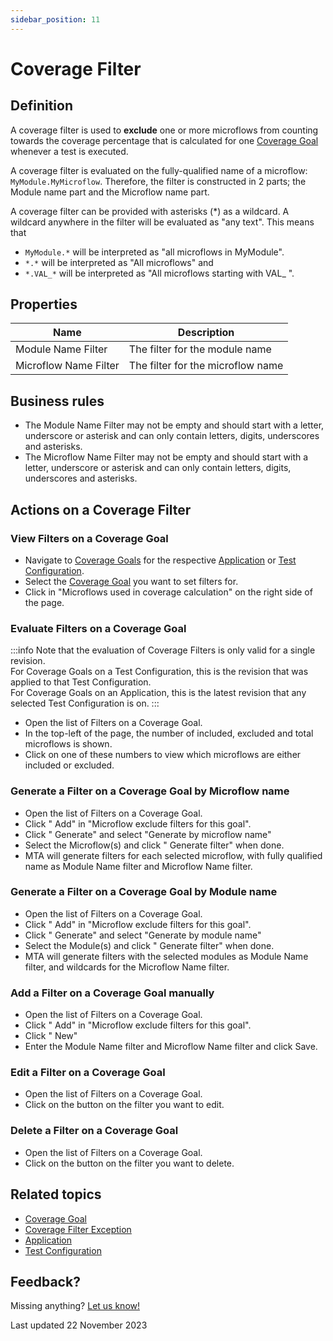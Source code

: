 ```yaml
---
sidebar_position: 11
---
```


# Coverage Filter

## Definition

A coverage filter is used to **exclude** one or more microflows from counting towards the coverage percentage that is calculated for one [Coverage Goal](coverage-goal) whenever a test is executed.

A coverage filter is evaluated on the fully-qualified name of a microflow: `MyModule.MyMicroflow`. Therefore, the filter is constructed in 2 parts; the Module name part and the Microflow name part.

A coverage filter can be provided with asterisks (\*) as a wildcard. A wildcard anywhere in the filter will be evaluated as "any text". This means that
-  `MyModule.*` will be interpreted as "all microflows in MyModule". 
-  `*.*` will be interpreted as "All microflows" and 
-  `*.VAL_*` will be interpreted as "All microflows starting with VAL_ ".

## Properties
| Name                  | Description                       |
| --------------------- | --------------------------------- |
| Module Name Filter    | The filter for the module name    |
| Microflow Name Filter | The filter for the microflow name |

## Business rules
- The Module Name Filter may not be empty and should start with a letter, underscore or asterisk and can only contain letters, digits, underscores and asterisks.
- The Microflow Name Filter may not be empty and should start with a letter, underscore or asterisk and can only contain letters, digits, underscores and asterisks.


## Actions on a Coverage Filter

### View Filters on a Coverage Goal
- Navigate to [<i class="fal fa-umbrella"></i> Coverage Goals](coverage-goal) for the respective [Application](application) or [Test Configuration](test-configuration).
- Select the [Coverage Goal](coverage-goal) you want to set filters for.
- Click <i class="fa fa-pencil"></i> in "Microflows used in coverage calculation" on the right side of the page.

### Evaluate Filters on a Coverage Goal 

:::info
Note that the evaluation of Coverage Filters is only valid for a single revision.<br/>
For Coverage Goals on a Test Configuration, this is the revision that was applied to that Test Configuration.<br/>
For Coverage Goals on an Application, this is the latest revision that any selected Test Configuration is on.
:::

- Open the list of Filters on a Coverage Goal.
- In the top-left of the page, the number of included, excluded and total microflows is shown.
- Click on one of these numbers to view which microflows are either included or excluded.

### Generate a Filter on a Coverage Goal by Microflow name
- Open the list of Filters on a Coverage Goal.
- Click "<i class="fal fa-plus-circle"></i> Add" in "Microflow exclude filters for this goal".
- Click "<i class="fal fa-wand-magic-sparkles"></i> Generate" and select "Generate by microflow name"
- Select the Microflow(s) and click "<i class="fal fa-wand-magic-sparkles"></i> Generate filter" when done.
- MTA will generate filters for each selected microflow, with fully qualified name as Module Name filter and Microflow Name filter.

### Generate a Filter on a Coverage Goal by Module name
- Open the list of Filters on a Coverage Goal.
- Click "<i class="fal fa-plus-circle"></i> Add" in "Microflow exclude filters for this goal".
- Click "<i class="fal fa-wand-magic-sparkles"></i> Generate" and select "Generate by module name"
- Select the Module(s) and click "<i class="fal fa-wand-magic-sparkles"></i> Generate filter" when done.
- MTA will generate filters with the selected modules as Module Name filter, and wildcards for the Microflow Name filter.

### Add a Filter on a Coverage Goal manually
- Open the list of Filters on a Coverage Goal.
- Click "<i class="fal fa-plus-circle"></i> Add" in "Microflow exclude filters for this goal".
- Click "<i class="fal fa-plus-circle"></i> New"
- Enter the Module Name filter and Microflow Name filter and click Save.

### Edit a Filter on a Coverage Goal
- Open the list of Filters on a Coverage Goal.
- Click on the <i class="fa fa-pencil"></i> button on the filter you want to edit.

### Delete a Filter on a Coverage Goal
- Open the list of Filters on a Coverage Goal.
- Click on the <i class="fa fa-trash-alt"></i> button on the filter you want to delete.


## Related topics
- [Coverage Goal](coverage-goal)
- [Coverage Filter Exception](coverage-filter-exception)
- [Application](application)
- [Test Configuration](test-configuration)

## Feedback?
Missing anything? [Let us know!](mailto:support@menditect.com)

Last updated 22 November 2023